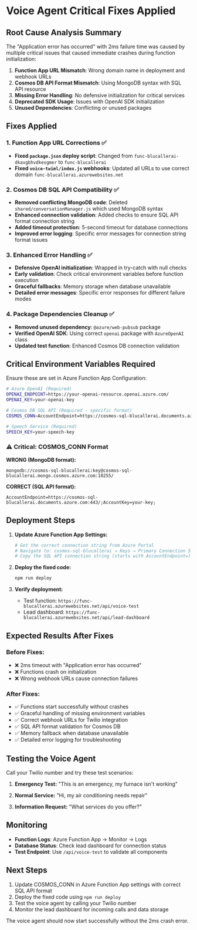 # Voice Agent Critical Fixes Applied

## Root Cause Analysis Summary

The "Application error has occurred" with 2ms failure time was caused by multiple critical issues that caused immediate crashes during function initialization:

1. **Function App URL Mismatch**: Wrong domain name in deployment and webhook URLs
2. **Cosmos DB API Format Mismatch**: Using MongoDB syntax with SQL API resource
3. **Missing Error Handling**: No defensive initialization for critical services
4. **Deprecated SDK Usage**: Issues with OpenAI SDK initialization
5. **Unused Dependencies**: Conflicting or unused packages

## Fixes Applied

### 1. Function App URL Corrections ✅
- **Fixed `package.json` deploy script**: Changed from `func-blucallerai-dkavgbhvdkesgmer` to `func-blucallerai`
- **Fixed `voice-twiml/index.js` webhooks**: Updated all URLs to use correct domain `func-blucallerai.azurewebsites.net`

### 2. Cosmos DB SQL API Compatibility ✅
- **Removed conflicting MongoDB code**: Deleted `shared/conversationManager.js` which used MongoDB syntax
- **Enhanced connection validation**: Added checks to ensure SQL API format connection string
- **Added timeout protection**: 5-second timeout for database connections
- **Improved error logging**: Specific error messages for connection string format issues

### 3. Enhanced Error Handling ✅
- **Defensive OpenAI initialization**: Wrapped in try-catch with null checks
- **Early validation**: Check critical environment variables before function execution
- **Graceful fallbacks**: Memory storage when database unavailable
- **Detailed error messages**: Specific error responses for different failure modes

### 4. Package Dependencies Cleanup ✅
- **Removed unused dependency**: `@azure/web-pubsub` package
- **Verified OpenAI SDK**: Using correct `openai` package with `AzureOpenAI` class
- **Updated test function**: Enhanced Cosmos DB connection validation

## Critical Environment Variables Required

Ensure these are set in Azure Function App Configuration:

```bash
# Azure OpenAI (Required)
OPENAI_ENDPOINT=https://your-openai-resource.openai.azure.com/
OPENAI_KEY=your-openai-key

# Cosmos DB SQL API (Required - specific format)
COSMOS_CONN=AccountEndpoint=https://cosmos-sql-blucallerai.documents.azure.com:443/;AccountKey=your-key;

# Speech Service (Required)
SPEECH_KEY=your-speech-key
```

### ⚠️ Critical: COSMOS_CONN Format

**WRONG (MongoDB format):**
```
mongodb://cosmos-sql-blucallerai:key@cosmos-sql-blucallerai.mongo.cosmos.azure.com:10255/
```

**CORRECT (SQL API format):**
```
AccountEndpoint=https://cosmos-sql-blucallerai.documents.azure.com:443/;AccountKey=your-key;
```

## Deployment Steps

1. **Update Azure Function App Settings:**
   ```bash
   # Get the correct connection string from Azure Portal
   # Navigate to: cosmos-sql-blucallerai → Keys → Primary Connection String
   # Copy the SQL API connection string (starts with AccountEndpoint=)
   ```

2. **Deploy the fixed code:**
   ```bash
   npm run deploy
   ```

3. **Verify deployment:**
   - Test function: `https://func-blucallerai.azurewebsites.net/api/voice-test`
   - Lead dashboard: `https://func-blucallerai.azurewebsites.net/api/lead-dashboard`

## Expected Results After Fixes

### Before Fixes:
- ❌ 2ms timeout with "Application error has occurred"
- ❌ Functions crash on initialization
- ❌ Wrong webhook URLs cause connection failures

### After Fixes:
- ✅ Functions start successfully without crashes
- ✅ Graceful handling of missing environment variables
- ✅ Correct webhook URLs for Twilio integration
- ✅ SQL API format validation for Cosmos DB
- ✅ Memory fallback when database unavailable
- ✅ Detailed error logging for troubleshooting

## Testing the Voice Agent

Call your Twilio number and try these test scenarios:

1. **Emergency Test:**
   "This is an emergency, my furnace isn't working"

2. **Normal Service:**
   "Hi, my air conditioning needs repair"

3. **Information Request:**
   "What services do you offer?"

## Monitoring

- **Function Logs**: Azure Function App → Monitor → Logs
- **Database Status**: Check lead dashboard for connection status
- **Test Endpoint**: Use `/api/voice-test` to validate all components

## Next Steps

1. Update COSMOS_CONN in Azure Function App settings with correct SQL API format
2. Deploy the fixed code using `npm run deploy`
3. Test the voice agent by calling your Twilio number
4. Monitor the lead dashboard for incoming calls and data storage

The voice agent should now start successfully without the 2ms crash error. 